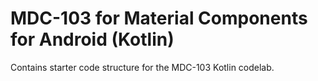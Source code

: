 # MDC-103 for Material Components for Android (Kotlin)

Contains starter code structure for the MDC-103 Kotlin codelab.
